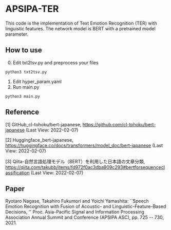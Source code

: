 # APSIPA-TER

This code is the implementation of Text Emotion Recognition (TER) with linguistic features.
The network model is BERT with a pretrained model parameter.

## How to use
0. Edit txt2tsv.py and preprocess your files 
```
python3 txt2tsv.py
```
1. Edit hyper_param.yaml
2. Run main.py
```
python3 main.py
```

## Reference

[1] GitHub_cl-tohoku/bert-japanese, https://github.com/cl-tohoku/bert-japanese (Last View: 2022-02-07)

[2] Huggingface_bert-japanese, https://huggingface.co/docs/transformers/model_doc/bert-japanese (Last View: 2022-02-07)

[3] Qiita-自然言語処理モデル（BERT）を利用した日本語の文章分類, https://qiita.com/takubb/items/fd972f0ac3dba909c293#bertforsequenceclassification (Last View: 2022-02-07)

## Paper

Ryotaro Nagase, Takahiro Fukumori and Yoichi Yamashita: ``Speech Emotion Recognition with Fusion of Acoustic- and Linguistic-Feature-Based Decisions, '' Proc. Asia-Pacific Signal and Information Processing Association Annual Summit and Conference (APSIPA ASC), pp. 725 -- 730, 2021.
